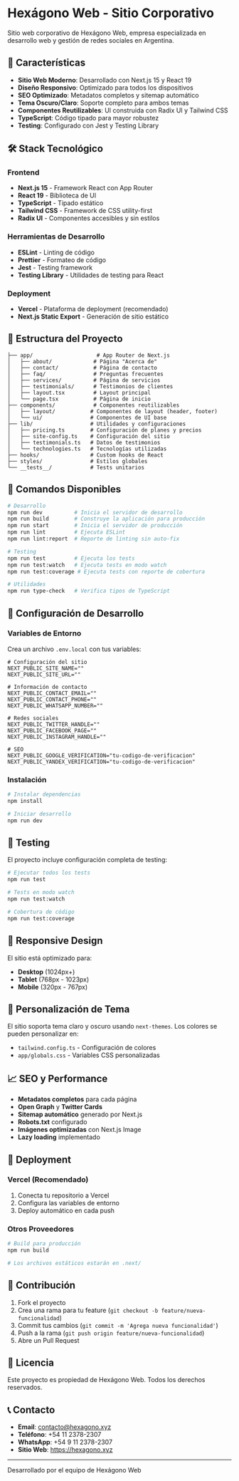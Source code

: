 # Hexágono Web - Sitio Corporativo

Sitio web corporativo de Hexágono Web, empresa especializada en desarrollo web y gestión de redes sociales en Argentina.

## 🚀 Características

- **Sitio Web Moderno**: Desarrollado con Next.js 15 y React 19
- **Diseño Responsivo**: Optimizado para todos los dispositivos
- **SEO Optimizado**: Metadatos completos y sitemap automático
- **Tema Oscuro/Claro**: Soporte completo para ambos temas
- **Componentes Reutilizables**: UI construida con Radix UI y Tailwind CSS
- **TypeScript**: Código tipado para mayor robustez
- **Testing**: Configurado con Jest y Testing Library

## 🛠️ Stack Tecnológico

### Frontend
- **Next.js 15** - Framework React con App Router
- **React 19** - Biblioteca de UI
- **TypeScript** - Tipado estático
- **Tailwind CSS** - Framework de CSS utility-first
- **Radix UI** - Componentes accesibles y sin estilos

### Herramientas de Desarrollo
- **ESLint** - Linting de código
- **Prettier** - Formateo de código
- **Jest** - Testing framework
- **Testing Library** - Utilidades de testing para React

### Deployment
- **Vercel** - Plataforma de deployment (recomendado)
- **Next.js Static Export** - Generación de sitio estático

## 📁 Estructura del Proyecto

```
├── app/                    # App Router de Next.js
│   ├── about/             # Página "Acerca de"
│   ├── contact/           # Página de contacto
│   ├── faq/               # Preguntas frecuentes
│   ├── services/          # Página de servicios
│   ├── testimonials/      # Testimonios de clientes
│   ├── layout.tsx         # Layout principal
│   └── page.tsx           # Página de inicio
├── components/            # Componentes reutilizables
│   ├── layout/           # Componentes de layout (header, footer)
│   └── ui/               # Componentes de UI base
├── lib/                  # Utilidades y configuraciones
│   ├── pricing.ts        # Configuración de planes y precios
│   ├── site-config.ts    # Configuración del sitio
│   ├── testimonials.ts   # Datos de testimonios
│   └── technologies.ts   # Tecnologías utilizadas
├── hooks/                # Custom hooks de React
├── styles/               # Estilos globales
└── __tests__/            # Tests unitarios
```

## 🚦 Comandos Disponibles

```bash
# Desarrollo
npm run dev          # Inicia el servidor de desarrollo
npm run build        # Construye la aplicación para producción
npm run start        # Inicia el servidor de producción
npm run lint         # Ejecuta ESLint
npm run lint:report  # Reporte de linting sin auto-fix

# Testing
npm run test         # Ejecuta los tests
npm run test:watch   # Ejecuta tests en modo watch
npm run test:coverage # Ejecuta tests con reporte de cobertura

# Utilidades
npm run type-check   # Verifica tipos de TypeScript
```

## 🔧 Configuración de Desarrollo

### Variables de Entorno

Crea un archivo `.env.local` con tus variables:

```env
# Configuración del sitio
NEXT_PUBLIC_SITE_NAME=""
NEXT_PUBLIC_SITE_URL=""

# Información de contacto
NEXT_PUBLIC_CONTACT_EMAIL=""
NEXT_PUBLIC_CONTACT_PHONE=""
NEXT_PUBLIC_WHATSAPP_NUMBER=""

# Redes sociales
NEXT_PUBLIC_TWITTER_HANDLE=""
NEXT_PUBLIC_FACEBOOK_PAGE=""
NEXT_PUBLIC_INSTAGRAM_HANDLE=""

# SEO
NEXT_PUBLIC_GOOGLE_VERIFICATION="tu-codigo-de-verificacion"
NEXT_PUBLIC_YANDEX_VERIFICATION="tu-codigo-de-verificacion"
```

### Instalación

```bash
# Instalar dependencias
npm install

# Iniciar desarrollo
npm run dev
```

## 🧪 Testing

El proyecto incluye configuración completa de testing:

```bash
# Ejecutar todos los tests
npm run test

# Tests en modo watch
npm run test:watch

# Cobertura de código
npm run test:coverage
```

## 📱 Responsive Design

El sitio está optimizado para:
- **Desktop** (1024px+)
- **Tablet** (768px - 1023px)
- **Mobile** (320px - 767px)

## 🎨 Personalización de Tema

El sitio soporta tema claro y oscuro usando `next-themes`. Los colores se pueden personalizar en:
- `tailwind.config.ts` - Configuración de colores
- `app/globals.css` - Variables CSS personalizadas

## 📈 SEO y Performance

- **Metadatos completos** para cada página
- **Open Graph** y **Twitter Cards**
- **Sitemap automático** generado por Next.js
- **Robots.txt** configurado
- **Imágenes optimizadas** con Next.js Image
- **Lazy loading** implementado

## 🚀 Deployment

### Vercel (Recomendado)
1. Conecta tu repositorio a Vercel
2. Configura las variables de entorno
3. Deploy automático en cada push

### Otros Proveedores
```bash
# Build para producción
npm run build

# Los archivos estáticos estarán en .next/
```

## 🤝 Contribución

1. Fork el proyecto
2. Crea una rama para tu feature (`git checkout -b feature/nueva-funcionalidad`)
3. Commit tus cambios (`git commit -m 'Agrega nueva funcionalidad'`)
4. Push a la rama (`git push origin feature/nueva-funcionalidad`)
5. Abre un Pull Request

## 📄 Licencia

Este proyecto es propiedad de Hexágono Web. Todos los derechos reservados.

## 📞 Contacto

- **Email**: contacto@hexagono.xyz
- **Teléfono**: +54 11 2378-2307
- **WhatsApp**: +54 9 11 2378-2307
- **Sitio Web**: https://hexagono.xyz

---

Desarrollado por el equipo de Hexágono Web